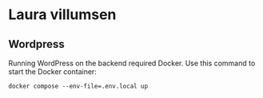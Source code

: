 # Laura villumsen

## Wordpress

Running WordPress on the backend required Docker. Use this command to start the
Docker container:

```
docker compose --env-file=.env.local up
```
